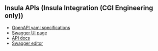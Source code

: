## Insula APIs (Insula Integration (CGI Engineering only))

- [OpenAPI yaml specifications](insula-insula-int-openapi.yml)
- [Swagger UI page](insula-insula-int-swagger-ui.html)
- [API docs](insula-insula-int-api-docs.html)
- [Swagger editor](https://editor-next.swagger.io/?url=https://cgi-italy.github.io/insula/apis/insula-int/insula-insula-int-openapi.yml)
